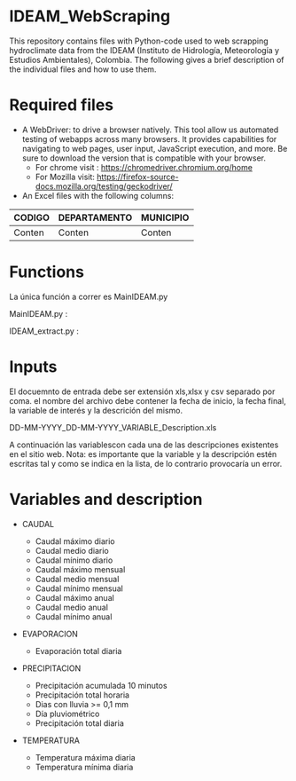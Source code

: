 # IDEAM_WebScraping

This repository contains files with Python-code used to web scrapping hydroclimate data from the IDEAM (Instituto de Hidrología, Meteorología y Estudios Ambientales), Colombia. The following gives a brief description of the individual files and how to use them.

# Required files
- A WebDriver: to drive a browser natively. This tool allow us automated testing of webapps across many browsers. It provides capabilities for navigating to web pages, user input, JavaScript execution, and more. Be sure to download the version that is compatible with your browser.
  * For chrome visit : https://chromedriver.chromium.org/home
  * For Mozilla visit: https://firefox-source-docs.mozilla.org/testing/geckodriver/
- An Excel files with the following columns:

 | CODIGO | DEPARTAMENTO | MUNICIPIO |
 | -------| ------------ |-----------|
 | Conten |    Conten    |   Conten  | 


# Functions
La única función a correr es MainIDEAM.py

MainIDEAM.py     : 

IDEAM_extract.py :

# Inputs
El docuemnto de entrada debe ser extensión xls,xlsx y csv separado por coma. el nombre del archivo debe contener la fecha de inicio, la fecha final, la variable de interés y la descrición del mismo.

DD-MM-YYYY_DD-MM-YYYY_VARIABLE_Description.xls


A continuación las variablescon cada una de las descripciones existentes en el sitio web. Nota: es importante que la variable y la descripción estén escritas tal y como se indica en la lista, de lo contrario provocaría un error. 


# Variables and description
* CAUDAL
  * Caudal máximo diario
  * Caudal medio diario
  * Caudal mínimo diario
  * Caudal máximo mensual
  * Caudal medio mensual
  * Caudal mínimo mensual
  * Caudal máximo anual
  * Caudal medio anual
  * Caudal mínimo anual
  
* EVAPORACION
  * Evaporación total diaria

* PRECIPITACION
  * Precipitación acumulada 10 minutos
  * Precipitación total horaria
  * Dias con lluvia >= 0,1 mm
  * Día pluviométrico
  * Precipitación total diaria

* TEMPERATURA
  * Temperatura máxima diaria
  * Temperatura mínima diaria





